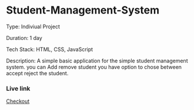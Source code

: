 # Student-Management-System

Type: Indiviual Project

Duration: 1 day

Tech Stack: HTML, CSS, JavaScript

Description:
A simple basic application for the simple student management system. you can Add remove student you have option to chose between accept reject the student. 

### Live link
  [Checkout](https://fascinating-panda-1dbfbc.netlify.app/)
  
  
